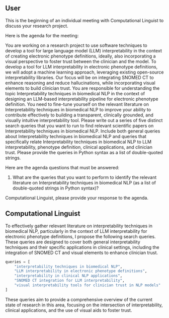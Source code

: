 ## User

This is the beginning of an individual meeting with Computational Linguist to discuss your research project.

Here is the agenda for the meeting:

You are working on a research project to use software techniques to develop a tool for large language model (LLM) interpretability in the context of creating electronic phenotype definitions, ideally, also incorporating a visual perspective to foster trust between the clinician and the model. To develop a tool for LLM interpretability in electronic phenotype definitions, we will adopt a machine learning approach, leveraging existing open-source interpretability libraries. Our focus will be on integrating SNOMED CT to enhance reasoning and reduce hallucinations, while incorporating visual elements to build clinician trust.
                You are responsible for understanding the topic Interpretability techniques in biomedical NLP in the context of designing an LLM-based interpretability pipeline for electronic phenotype definition.
                You need to fine-tune yourself on the relevant literature on Interpretability techniques in biomedical NLP to improve your ability to contribute effectively to building a transparent, clinically grounded, and visually intuitive interpretability tool.
                Please write out a series of five distinct search queries that you want to run to find relevant scientific papers on Interpretability techniques in biomedical NLP. Include both general queries about Interpretability techniques in biomedical NLP and queries that specifically relate Interpretability techniques in biomedical NLP to LLM interpretability, phenotype definition, clinical applications, and clinician trust.
                Please provide the queries in Python syntax as a list of double-quoted strings.

Here are the agenda questions that must be answered:

1. What are the queries that you want to perform to identify the relevant literature on Interpretability techniques in biomedical NLP (as a list of double-quoted strings in Python syntax)?

Computational Linguist, please provide your response to the agenda.

## Computational Linguist

To effectively gather relevant literature on interpretability techniques in biomedical NLP, particularly in the context of LLM interpretability for electronic phenotype definitions, I propose the following search queries. These queries are designed to cover both general interpretability techniques and their specific applications in clinical settings, including the integration of SNOMED CT and visual elements to enhance clinician trust.

```python
queries = [
    "interpretability techniques in biomedical NLP",
    "LLM interpretability in electronic phenotype definitions",
    "interpretability in clinical NLP applications",
    "SNOMED CT integration for LLM interpretability",
    "visual interpretability tools for clinician trust in NLP models"
]
```

These queries aim to provide a comprehensive overview of the current state of research in this area, focusing on the intersection of interpretability, clinical applications, and the use of visual aids to foster trust.


